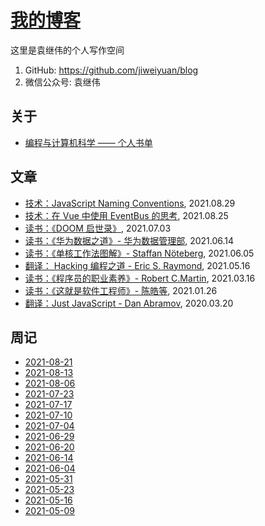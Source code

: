 # [我的博客](https://github.com/jiweiyuan/blog)

这里是袁继伟的个人写作空间

1. GitHub: https://github.com/jiweiyuan/blog
2. 微信公众号: 袁继伟

## 关于

- [编程与计算机科学 —— 个人书单](./notes/202108291315.md)

## 文章

<!-- - [技术：Linkedin DataHub 前端技术调研]() -->
- [技术：JavaScript Naming Conventions](./notes/202108291351.md), 2021.08.29
- [技术：在 Vue 中使用 EventBus 的思考](./notes/202108252005.md), 2021.08.25
- [读书：《DOOM 启世录》](./blog/articles/masters-of-doom.md), 2021.07.03
- [读书：《华为数据之道》- 华为数据管理部](./blog/articles/enterprise-data-at-huawei.md), 2021.06.14
- [读书：《单核工作法图解》- Staffan Nöteberg](./blog/articles/monotasking.md), 2021.06.05
- [翻译： Hacking 编程之道 - Eric S. Raymond](./blog/articles/hacking-howto.md), 2021.05.16
- [读书：《程序员的职业素养》- Robert C.Martin](./blog/articles/be-a-professional-programmer.md), 2021.03.16
- [读书：《这就是软件工程师》- 陈皓等](./blog/articles/this-is-software-eginneer.md), 2021.01.26
- [翻译：Just JavaScript - Dan Abramov](./blog/articles/just-javascript.md), 2020.03.20

## 周记

- [2021-08-21](./blog/weekly/20210821.md)
- [2021-08-13](./blog/weekly/20210813.md)
- [2021-08-06](./blog/weekly/20210806.md)
- [2021-07-23](./blog/weekly/20210723.md)
- [2021-07-17](./blog/weekly/20210717.md)
- [2021-07-10](./blog/weekly/20210710.md)
- [2021-07-04](./blog/weekly/20210704.md)
- [2021-06-29](./blog/weekly/20210629.md)
- [2021-06-20](./blog/weekly/20210620.md)
- [2021-06-14](./blog/weekly/20210614.md)
- [2021-06-04](./blog/weekly/20210604.md)
- [2021-05-31](./blog/weekly/20210531.md)
- [2021-05-23](./blog/weekly/20210523.md)
- [2021-05-16](./blog/weekly/20210516.md)
- [2021-05-09](./blog/weekly/20210509.md)

